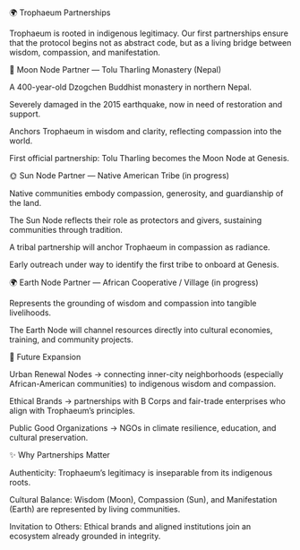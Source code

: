 🌍 Trophaeum Partnerships

Trophaeum is rooted in indigenous legitimacy. Our first partnerships ensure that the protocol begins not as abstract code, but as a living bridge between wisdom, compassion, and manifestation.

🌙 Moon Node Partner — Tolu Tharling Monastery (Nepal)

A 400-year-old Dzogchen Buddhist monastery in northern Nepal.

Severely damaged in the 2015 earthquake, now in need of restoration and support.

Anchors Trophaeum in wisdom and clarity, reflecting compassion into the world.

First official partnership: Tolu Tharling becomes the Moon Node at Genesis.

🌞 Sun Node Partner — Native American Tribe (in progress)

Native communities embody compassion, generosity, and guardianship of the land.

The Sun Node reflects their role as protectors and givers, sustaining communities through tradition.

A tribal partnership will anchor Trophaeum in compassion as radiance.

Early outreach under way to identify the first tribe to onboard at Genesis.

🌍 Earth Node Partner — African Cooperative / Village (in progress)

Represents the grounding of wisdom and compassion into tangible livelihoods.

The Earth Node will channel resources directly into cultural economies, training, and community projects.

🌱 Future Expansion

Urban Renewal Nodes → connecting inner-city neighborhoods (especially African-American communities) to indigenous wisdom and compassion.

Ethical Brands → partnerships with B Corps and fair-trade enterprises who align with Trophaeum’s principles.

Public Good Organizations → NGOs in climate resilience, education, and cultural preservation.

✨ Why Partnerships Matter

Authenticity: Trophaeum’s legitimacy is inseparable from its indigenous roots.

Cultural Balance: Wisdom (Moon), Compassion (Sun), and Manifestation (Earth) are represented by living communities.

Invitation to Others: Ethical brands and aligned institutions join an ecosystem already grounded in integrity.
